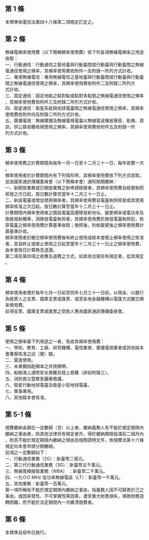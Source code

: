 第 1 條
-------
本標準依電信法第四十八條第二項規定訂定之。

第 2 條
-------
無線電頻率使用費（以下簡稱頻率使用費）依下列各項無線電頻率之用途  
收取：  
一、行動通信：行動通信之基地臺與行動臺間或行動臺與行動臺間之無線  
    電通信使用之頻率，其頻率使用費依附件一及附錄一所列方式計收。  
二、專用無線電信：專用無線電信之基地臺與行動臺間或行動臺與行動臺  
    間之無線電通信使用之頻率，其頻率使用費依附件二及附錄二所列方  
    式計收。  
三、固定通信：固定地點之點對點或點對多點間之無線電通信使用之頻率  
    ，其頻率使用費依附件三及附錄二所列方式計收。  
四、衛星通信：衛星系統與地球電臺間之無線電通信使用之頻率，其頻率  
    使用費依附件四及附錄二所列方式計收。  
五、廣播電視：無線廣播及無線電視電臺以無線電波播放聲音、影像、資  
    訊，供公眾收聽收視使用之頻率，其頻率使用費依附件五及附錄一所  
    列方式計收。

第 3 條
-------
頻率使用費之計費期間為每年一月一日至十二月三十一日，每年收費一次  
。  
頻率使用者於計費期間內有下列情形時，其頻率使用費依下列方式收取，  
並由國家通訊傳播委員會（以下簡稱本會）通知限期繳納：  
一、新開放業務或已開放業務之新申請經營者，其頻率使用費自經營執照  
    核發之次日起，按日數計算至當年十二月三十一日止。  
二、新設電臺或增加使用頻率者，其頻率使用費自電臺執照核發或其使用  
    頻率核准之次日起，按日數計算至當年十二月三十一日止。  
計費期間內頻率使用者之既設電臺因遷移發射地址、變更頻率或電功率及  
換裝發射機等，須換發電臺執照者，其頻率使用費於換發電臺執照前，依  
原電臺之頻率使用費計算基準收取；換照後，則依變更後之頻率使用費計  
算基準計收。  
頻率使用者於繳交頻率使用費後有終止使用或經本會廢止頻率使用之核准  
者，其自終止或廢止使用之日起至當年十二月三十一日止之頻率使用費，  
由本會按日計算無息退還。  
第二項及第四項之收費及退費之方式，如其他法規另有規定者，從其規定  
。

第 4 條
-------
頻率使用者應於每年七月一日起至同年七月三十一日前，以現金、以銀行  
為發票人之支票、國庫支票或匯票、或至各地金融機構以電匯方式繳交頻  
率使用費。  
前項支票、國庫支票或匯票之受款人應為國家通訊傳播委員會。

第 5 條
-------
使用之頻率屬下列用途之一者，免收其頻率使用費：  
一、學術、教育、工廠、研究機構、電信業者、廣播電視業者或其他經本  
    會專案核准之試（實）驗。  
二、雷達使用。  
三、未單獨指配頻率之共用頻帶。  
四、船舶海上遇險安全救難及陸上救難（詳如附錄三）。  
五、消防救災暨緊急醫療救護。  
六、衛星行動地球電臺及衛星小型地球電臺。  
七、軍事專用。  
八、其他經本會核准。

第 5-1 條
---------
規費繳納金額在一定數額（含）以上者，繳納義務人有不能於規定期限內  
繳納之事由者，除其他法律另有規定者外，得於繳納期限屆滿前二個月內  
，附具不能於規定期限內繳納之理由及相關證明文件，依規費法第十六條  
規定向本會申請分期繳納。  
前項之一定數額如下：  
一、行動通信業務（2G）：新臺幣二億元。  
二、第三代行動通信業務（3G）：新臺幣五千萬元。  
三、無線寬頻接取業務（WBA） ：新臺幣二千萬元。  
四、一九○○ MHz  低功率無線電話（LT）：新臺幣一千萬元。  
五、其他業務：新臺幣一百萬元。  
第一項所稱有不能於規定期限內繳納之事由，指義務人因不可歸責於己之  
事由，或因突發性、不可掌握性等因素，遭受重大財產損失，導致財務週  
轉困難，而不能於法定期間內一次繳清規費者。

第 6 條
-------
本標準自發布日施行。

